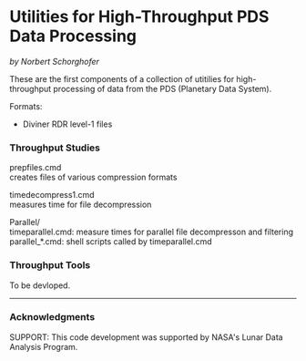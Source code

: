 Utilities for High-Throughput PDS Data Processing
=================================================

*by Norbert Schorghofer*


These are the first components of a collection of utitilies for high-throughput processing of data from the PDS (Planetary Data System).

Formats:  
* Diviner RDR level-1 files




### Throughput Studies

prepfiles.cmd  
    creates files of various compression formats

timedecompress1.cmd  
	measures time for file decompression

Parallel/  
	timeparallel.cmd: measure times for parallel file decompresson and filtering  
	parallel_*.cmd: shell scripts called by timeparallel.cmd  


### Throughput Tools

To be devloped.  


---

### Acknowledgments

SUPPORT: This code development was supported by NASA's Lunar Data Analysis Program.

